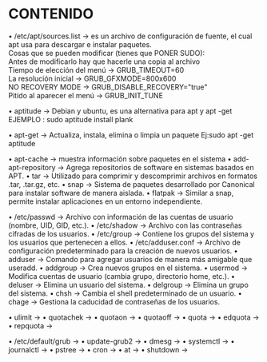 # CONTENIDO
• /etc/apt/sources.list -> es un archivo de configuración de fuente, el cual apt usa para descargar e instalar paquetes. \
Cosas que se pueden modificar (tienes que PONER SUDO):\
Antes de modificarlo hay que hacerle una copia al archivo\
Tiempo de elección del menú -> GRUB_TIMEOUT=60\
La resolución inicial -> GRUB_GFXMODE=800x600\
NO RECOVERY MODE -> GRUB_DISABLE_RECOVERY="true" \
Pitido al aparecer el menú -> GRUB_INIT_TUNE

• aptitude -> Debian y ubuntu, es una alternativa para apt y apt -get
EJEMPLO : sudo aptitude install plank

• apt-get -> Actualiza, instala, elimina o limpia un paquete
Ej:sudo apt -get aptitude

• apt-cache -> muestra información sobre paquetes en el sistema
• add-apt-repository -> Agrega repositorios de software en sistemas basados en APT.
• tar -> Utilizado para comprimir y descomprimir archivos en formatos .tar, .tar.gz, etc.
• snap -> Sistema de paquetes desarrollado por Canonical para instalar software de manera aislada.
• flatpak -> Similar a snap, permite instalar aplicaciones en un entorno independiente.



• /etc/passwd -> Archivo con información de las cuentas de usuario (nombre, UID, GID, etc.).
• /etc/shadow -> Archivo con las contraseñas cifradas de los usuarios.
• /etc/group -> Contiene los grupos del sistema y los usuarios que pertenecen a ellos.
• /etc/adduser.conf ->   Archivo de configuración predeterminado para la creación de nuevos usuarios.
• adduser -> Comando para agregar usuarios de manera más amigable que useradd.
• addgroup -> Crea nuevos grupos en el sistema.
• usermod ->  Modifica cuentas de usuario (cambia grupo, directorio home, etc.).
• deluser ->  Elimina un usuario del sistema.
• delgroup -> Elimina un grupo del sistema.
• chsh -> Cambia el shell predeterminado de un usuario.
• chage -> Gestiona la caducidad de contraseñas de los usuarios.

• ulimit ->
• quotachek ->
• quotaon ->
• quotaoff ->
• quota ->
• edquota ->
• repquota ->

• /etc/default/grub ->
• update-grub2 ->
• dmesg ->
• systemctl ->
• journalctl ->
• pstree ->
• cron ->
• at ->
• shutdown ->
